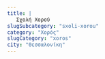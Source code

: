 ```yaml
---
title: |
   Σχολή Χορού
slugSubcategory: "sxoli-xorou"
category: "Χορός"
slugCategory: "xoros"
city: "Θεσσαλονίκη"
---
```


